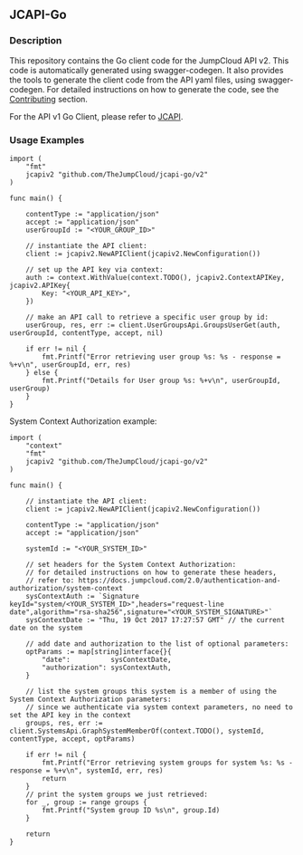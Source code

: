 ## JCAPI-Go

### Description ###

This repository contains the Go client code for the JumpCloud API v2. This code is automatically generated using swagger-codegen.
It also provides the tools to generate the client code from the API yaml files, using swagger-codegen.
For detailed instructions on how to generate the code, see the [Contributing](CONTRIBUTING.md) section.

For the API v1 Go Client, please refer to [JCAPI](https://github.com/TheJumpCloud/jcapi).


### Usage Examples

```golang
import (
	"fmt"
	jcapiv2 "github.com/TheJumpCloud/jcapi-go/v2"
)

func main() {

	contentType := "application/json"
	accept := "application/json"
	userGroupId := "<YOUR_GROUP_ID>"

	// instantiate the API client:
	client := jcapiv2.NewAPIClient(jcapiv2.NewConfiguration())

	// set up the API key via context:
	auth := context.WithValue(context.TODO(), jcapiv2.ContextAPIKey, jcapiv2.APIKey{
		Key: "<YOUR_API_KEY>",
	})

	// make an API call to retrieve a specific user group by id:
	userGroup, res, err := client.UserGroupsApi.GroupsUserGet(auth, userGroupId, contentType, accept, nil)

	if err != nil {
		fmt.Printf("Error retrieving user group %s: %s - response = %+v\n", userGroupId, err, res)
	} else {
		fmt.Printf("Details for User group %s: %+v\n", userGroupId, userGroup)
	}
}
```

System Context Authorization example:

```golang
import (
	"context"
	"fmt"
	jcapiv2 "github.com/TheJumpCloud/jcapi-go/v2"
)

func main() {

	// instantiate the API client:
	client := jcapiv2.NewAPIClient(jcapiv2.NewConfiguration())

	contentType := "application/json"
	accept := "application/json"

	systemId := "<YOUR_SYSTEM_ID>"

	// set headers for the System Context Authorization:
	// for detailed instructions on how to generate these headers,
	// refer to: https://docs.jumpcloud.com/2.0/authentication-and-authorization/system-context
	sysContextAuth := `Signature keyId="system/<YOUR_SYSTEM_ID>",headers="request-line date",algorithm="rsa-sha256",signature="<YOUR_SYSTEM_SIGNATURE>"`
	sysContextDate := "Thu, 19 Oct 2017 17:27:57 GMT" // the current date on the system

	// add date and authorization to the list of optional parameters:
	optParams := map[string]interface{}{
		"date":          sysContextDate,
		"authorization": sysContextAuth,
	}

	// list the system groups this system is a member of using the System Context Authorization parameters:
	// since we authenticate via system context parameters, no need to set the API key in the context
	groups, res, err := client.SystemsApi.GraphSystemMemberOf(context.TODO(), systemId, contentType, accept, optParams)

	if err != nil {
		fmt.Printf("Error retrieving system groups for system %s: %s - response = %+v\n", systemId, err, res)
		return
	}
	// print the system groups we just retrieved:
	for _, group := range groups {
		fmt.Printf("System group ID %s\n", group.Id)
	}

	return
}

```
